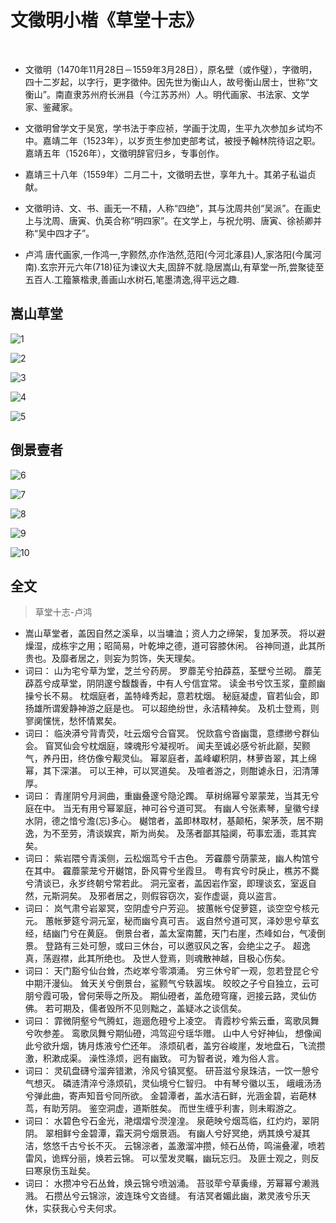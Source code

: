 # 文徵明小楷《草堂十志》

<br />


- 文徵明（1470年11月28日－1559年3月28日），原名壁（或作璧），字徵明，四十二岁起，以字行，更字徵仲。因先世为衡山人，故号衡山居士，世称“文衡山”。南直隶苏州府长洲县（今江苏苏州）人。明代画家、书法家、文学家、鉴藏家。
- 文徵明曾学文于吴宽，学书法于李应祯，学画于沈周，生平九次参加乡试均不中。嘉靖二年（1523年），以岁贡生参加吏部考试，被授予翰林院待诏之职。嘉靖五年（1526年），文徵明辞官归乡，专事创作。
- 嘉靖三十八年（1559年）二月二十，文徵明去世，享年九十。其弟子私谥贞献。
- 文徵明诗、文、书、画无一不精，人称“四绝”，其与沈周共创“吴派”。在画史上与沈周、唐寅、仇英合称“明四家”。在文学上，与祝允明、唐寅、徐祯卿并称“吴中四才子”。


- 卢鸿 唐代画家,一作鸿一,字颢然,亦作浩然,范阳(今河北涿县)人,家洛阳(今属河南).玄宗开元六年(718)征为谏议大夫,固辞不就.隐居嵩山,有草堂一所,尝聚徒至五百人.工籀篆楷隶,善画山水树石,笔墨清逸,得平远之趣.


## 嵩山草堂

![1]( https://md.xushufa.cn/gitimg/document/imgs/shufa/caotangshizhi/1.jpg )

![2]( https://md.xushufa.cn/gitimg/document/imgs/shufa/caotangshizhi/2.jpg )

![3]( https://md.xushufa.cn/gitimg/document/imgs/shufa/caotangshizhi/3.jpg )

![4]( https://md.xushufa.cn/gitimg/document/imgs/shufa/caotangshizhi/4.jpg )

![5]( https://md.xushufa.cn/gitimg/document/imgs/shufa/caotangshizhi/5.jpg )


## 倒景壹者

![6]( https://md.xushufa.cn/gitimg/document/imgs/shufa/caotangshizhi/6.jpg )

![7]( https://md.xushufa.cn/gitimg/document/imgs/shufa/caotangshizhi/7.jpg )

![8]( https://md.xushufa.cn/gitimg/document/imgs/shufa/caotangshizhi/8.jpg )

![9]( https://md.xushufa.cn/gitimg/document/imgs/shufa/caotangshizhi/9.jpg )

![10]( https://md.xushufa.cn/gitimg/document/imgs/shufa/caotangshizhi/10.jpg )


## 全文

>草堂十志-卢鸿

- 嵩山草堂者，盖因自然之溪阜，以当墉洫；资人力之缔架，复加茅茨。
将以避燥湿，成栋宇之用；昭简易，叶乾坤之德，道可容膝休闲。
谷神同道，此其所贵也。及靡者居之，则妄为剪饰，失天理矣。
- 词曰：
山为宅兮草为堂，芝兰兮药房。
罗蘼芜兮拍薜荔，荃壁兮兰砌。
蘼芜薜荔兮成草堂，阴阴邃兮馥馥香，中有人兮信宜常。
读金书兮饮玉浆，童颜幽操兮长不易。
枕烟庭者，盖特峰秀起，意若枕烟。
秘庭凝虚，窅若仙会，即扬雄所谓爰静神游之庭是也。
可以超绝纷世，永洁精神矣。
及机士登焉，则寥阒戃恍，愁怀情累矣。
- 词曰：
临泱漭兮背青荧，吐云烟兮合窅冥。
怳欻翕兮沓幽霭，意缥缈兮群仙会。
窅冥仙会兮枕烟庭，竦魂形兮凝视听。
闻夫至诚必感兮祈此巅，契颢气，养丹田，终仿像兮觏灵仙。
幂翠庭者，盖峰巘积阴，林萝沓翠，其上绵幂，其下深湛。
可以王神，可以冥道矣。
及喧者游之，则酣谑永日，汩清薄厚。
- 词曰：
青崖阴兮月涧曲，重幽叠邃兮隐沦躅。
草树绵幂兮翠蒙茏，当其无兮庭在中。
当无有用兮幂翠庭，神可谷兮道可冥。
有幽人兮张素琴，皇徽兮绿水阴，德之愔兮澹(忘)多心。
樾馆者，盖即林取材，基颠柘，架茅茨，居不期逸，为不至劳，清谈娱宾，斯为尚矣。
及荡者鄙其隘阒，苟事宏湎，乖其宾矣。
- 词曰：
紫岩隈兮青溪侧，云松烟茑兮千古色。
芳靃蘼兮荫蒙茏，幽人构馆兮在其中。
靃蘼蒙茏兮开樾馆，卧风霄兮坐霞旦。
粤有宾兮时戾止，樵苏不爨兮清谈已，永岁终朝兮常若此。
洞元室者，盖因岩作室，即理谈玄，室返自然，元斯洞矣。
及邪者居之，则假容窃次，妄作虚诞，竟以盗言。
- 词曰：
岚气肃兮岩翠冥，空阴虚兮户芳迎。
披蕙帐兮促萝筵，谈空空兮核元元。
蕙帐萝筵兮洞元室，秘而幽兮真可吉。
返自然兮道可冥，泽妙思兮草玄经，结幽门兮在黄庭。
倒景台者，盖太室南麓，天门右崖，杰峰如台，气凌倒景。
登路有三处可憩，或曰三休台，可以邀驭风之客，会绝尘之子。
超逸真，荡遐襟，此其所绝也。
及世人登焉，则魂散神越，目极心伤矣。
- 词曰：
天门豁兮仙台耸，杰屹崒兮零澒涌。
穷三休兮旷一观，忽若登昆仑兮中期汗漫仙。
耸天关兮倒景台，鲨颢气兮轶嚣埃。
皎皎之子兮自独立，云可朋兮霞可吸，曾何荣辱之所及。
期仙磴者，盖危磴穹窿，迥接云路，灵仙仿佛。
若可期及，儒者毁所不见则黜之，盖疑冰之谈信矣。
- 词曰：
霏微阴壑兮气腾虹，迤逦危磴兮上凌空。
青霞杪兮紫云垂，鸾歌凤舞兮吹参差。
鸾歌凤舞兮期仙磴，鸿驾迎兮瑶华赠。
山中人兮好神仙， 想像闻此兮欲升烟，铸月炼液兮伫还年。
涤烦矶者，盖穷谷峻崖，发地盘石，飞流攒激，积漱成渠。
澡性涤烦，迥有幽致。
可为智者说，难为俗人言。
- 词曰：
灵矶盘礴兮溜奔错漱，泠风兮镇冥壑。
研苔滋兮泉珠洁，一饮一憩兮气想灭。
磷涟清淬兮涤烦矶，灵仙境兮仁智归。
中有琴兮徽以玉， 峨峨汤汤兮弹此曲，寄声知音兮同所欲。
金碧潭者，盖水洁石鲜，光涵金碧，岩葩林茑，有助芳阴。
鉴空洞虚，道斯胜矣。
而世生缠乎利害，则未暇游之。
- 词曰：
水碧色兮石金光，滟熠熠兮濙湟湟。
泉葩映兮烟茑临，红灼灼，翠阴阴。
翠相鲜兮金碧潭，霜天洞兮烟景涵。
有幽人兮好冥绝，炳其焕兮凝其洁，悠悠千古兮长不灭。
云锦淙者，盖激溜冲攒，倾石丛倚，鸣湍叠濯，喷若雷风，诡辉分丽，焕若云锦。
可以莹发灵瞩，幽玩忘归。
及匪士观之，则反曰寒泉伤玉趾矣。
- 词曰：
水攒冲兮石丛耸，焕云锦兮喷汹涌。
苔驳荦兮草夤缘，芳幂幂兮濑溅溅。
石攒丛兮云锦淙，波连珠兮文沓缝。
有洁冥者媚此幽，漱灵液兮乐天休，实获我心兮夫何求。
